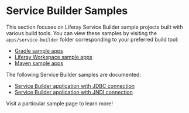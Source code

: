 # Service Builder Samples

This section focuses on Liferay Service Builder sample projects built with
various build tools. You can view these samples by visiting the
`apps/service-builder` folder corresponding to your preferred build tool:

- [Gradle sample apps](https://github.com/liferay/liferay-blade-samples/tree/master/gradle/apps/service-builder)
- [Liferay Workspace sample apps](https://github.com/liferay/liferay-blade-samples/tree/master/liferay-workspace/apps/service-builder)
- [Maven sample apps](https://github.com/liferay/liferay-blade-samples/tree/master/maven/apps/service-builder)

The following Service Builder samples are documented:

- [Service Builder application with JDBC connection]()
- [Service Builder application with JNDI connection]()

Visit a particular sample page to learn more!
